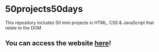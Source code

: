 ﻿# 50projects50days

This repository includes 50 mini projects in HTML, CSS & JavaScript that relate to the DOM

<h2>You can access the website <a href="https://luisgarcia96.github.io/50projects50days/">here</a>!</h2>


